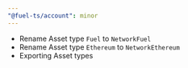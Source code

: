 ```yaml
---
"@fuel-ts/account": minor
---
```


- Rename Asset type `Fuel` to `NetworkFuel`
- Rename Asset type `Ethereum` to `NetworkEthereum`
- Exporting Asset types
